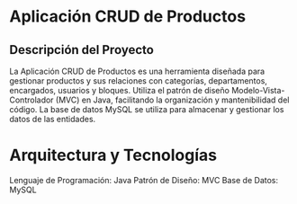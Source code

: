 # Aplicación CRUD de Productos
## Descripción del Proyecto
La Aplicación CRUD de Productos es una herramienta diseñada para gestionar productos y sus relaciones con categorías, departamentos, encargados, usuarios y bloques. Utiliza el patrón de diseño Modelo-Vista-Controlador (MVC) en Java, facilitando la organización y mantenibilidad del código. La base de datos MySQL se utiliza para almacenar y gestionar los datos de las entidades.

# Arquitectura y Tecnologías
Lenguaje de Programación: Java
Patrón de Diseño: MVC
Base de Datos: MySQL
